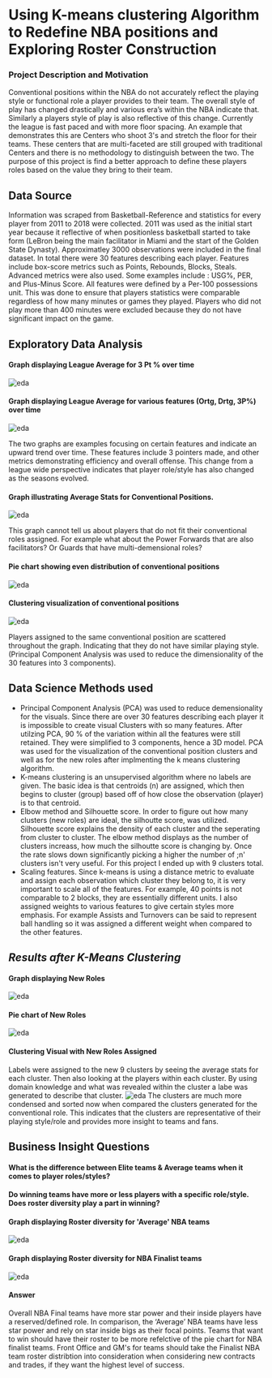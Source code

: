 # Using K-means clustering Algorithm to Redefine NBA positions and Exploring Roster Construction
### Project Description and Motivation 
Conventional positions within the NBA do not accurately reflect the playing style or functional role a player provides to their team. The overall style of play has changed drastically and various era’s within the NBA indicate that. Similarly a players style of play is also reflective of this change. Currently the league is fast paced and with more floor spacing. An example that demonstrates this are Centers who shoot 3's and stretch the floor for their teams. These centers that are multi-faceted are still grouped with traditional Centers and there is no methodology to distinguish between the two. The purpose of this project is find a better approach to define these players roles based on the value they bring to their team.   

## **Data Source** 
Information was scraped from Basketball-Reference and statistics for every player from 2011 to 2018 were collected. 2011 was used as the initial start year because it reflective of when positionless basketball started to take form (LeBron being the main facilitator in Miami and the start of the Golden State Dynasty). Approximatley 3000 observations were included in the final dataset. 
In total there were 30 features describing each player. Features include box-score metrics such as Points, Rebounds, Blocks, Steals. Advanced metrics were also used. Some examples include : USG%, PER, and Plus-Minus Score. 
All features were defined by a Per-100 possessions unit. This was done to ensure that players statistics were comparable regardless of how many minutes or games they played. 
Players who did not play more than 400 minutes were excluded because they do not have significant impact on the game.   

## **Exploratory Data Analysis**

#### Graph displaying League Average for 3 Pt % over time
![eda](./pics/eda_extra2.png "League Average for 3 overtime")

#### Graph displaying League Average for various features (Ortg, Drtg, 3P%) over time
![eda](./pics/eda_extra.png "League Average for various features")

The two graphs are examples focusing on certain features and indicate an upward trend over time. These features include 3 pointers made, and other metrics demonstrating efficiency and overall offense. This change from a league wide perspective indicates that player role/style has also changed as the seasons evolved.  

#### Graph illustrating Average Stats for Conventional Positions. 
![eda](./pics/boxscore_convetional_positions.png "League Average for conventional positions")

This graph cannot tell us about players that do not fit their conventional roles assigned. For example what about the Power Forwards that are also facilitators? Or Guards that have multi-demensional roles? 

#### Pie chart showing even distribution of conventional positions

![eda](./pics/conventional_position_percentages.png "pie chart for conventional positions")

#### Clustering visualization of conventional positions

![eda](./pics/clusters_conventional_positions.png "cluster for conventional positions")

Players assigned to the same conventional position are scattered throughout the graph. Indicating that they do not have similar playing style. (Principal Component Analysis was used to reduce the dimensionality of the 30 features into 3 components). 

## **Data Science Methods used**
* Principal Component Analysis (PCA) was used to reduce demensionality for the visuals. Since there are over 30 features describing each player it is impossible to create visual Clusters with so many features. After utilzing PCA, 90 % of the variation within all the features were still retained. They were simplified to 3 components, hence a 3D model. PCA was used for the visualization of the conventional position clusters and well as for the new roles after implmenting the k means clustering algorithm.    
* K-means clustering is an unsupervised algorithm where no labels are given. The basic idea is that centroids (n) are assigned, which then begins to cluster (group) based off of how close the observation (player) is to that centroid. 
* Elbow method and Silhouette score. In order to figure out how many clusters (new roles) are ideal, the silhoutte score, was utilized. Silhouette score explains the density of each cluster and the seperating from cluster to cluster. The elbow method displays as the number of clusters increass, how much the silhoutte score is changing by. Once the rate slows down significantly picking a higher the number of ;n' clusters isn't very useful. For this project I ended up with 9 clusters total.  
* Scaling features. Since k-means is using a distance metric to evaluate and assign each observation which cluster they belong to, it is very important to scale all of the features. For example, 40 points is not comparable to 2 blocks, they are essentially different units. I also assigned weights to various features to give certain styles more emphasis. For example Assists and Turnovers can be said to represent ball handling so it was assigned a different weight when compared to the other features.  

## *Results after K-Means Clustering*

#### Graph displaying New Roles
![eda](./pics/new_positions_boxscore.png "new positions boxscore")

#### Pie chart of New Roles
![eda](./pics/pie_chart_new_roles.png "pie chart new positions")


#### Clustering Visual with New Roles Assigned
Labels were assigned to the new 9 clusters by seeing the average stats for each cluster. Then also looking at the players within each cluster. By using domain knowledge and what was revealed within the cluster a labe was generated to describe that cluster. 
![eda](./pics/new_cluster_positions.png "clusters new positions")
The clusters are much more condensed and sorted now when compared the clusters generated for the conventional role. This indicates that the clusters are representative of their playing style/role and provides more insight to teams and fans. 

## **Business Insight Questions**

#### What is the difference between Elite teams  &  Average teams when it comes to player roles/styles?

#### Do winning teams have more or less players with a specific role/style. Does roster diversity play a part in winning?

#### Graph displaying Roster diversity for 'Average' NBA teams 
![eda](./pics/avg_team_roster_2.png "pie chart for average team")

#### Graph displaying Roster diversity for NBA Finalist teams 
![eda](./pics/finalist_team_roster_2.png "pie chart finalist teams")

#### Answer 
Overall NBA Final teams have more star power and their inside players have a reserved/defined role. In comparison, the ‘Average’ NBA teams have less star power and rely on star inside bigs as their focal points. Teams that want to win should have their roster to be more refelctive of the pie chart for NBA finalist teams. Front Office and GM's for teams should take the Finalist NBA team roster distribtion into consideration when considering new contracts and trades, if they want the highest level of success. 


